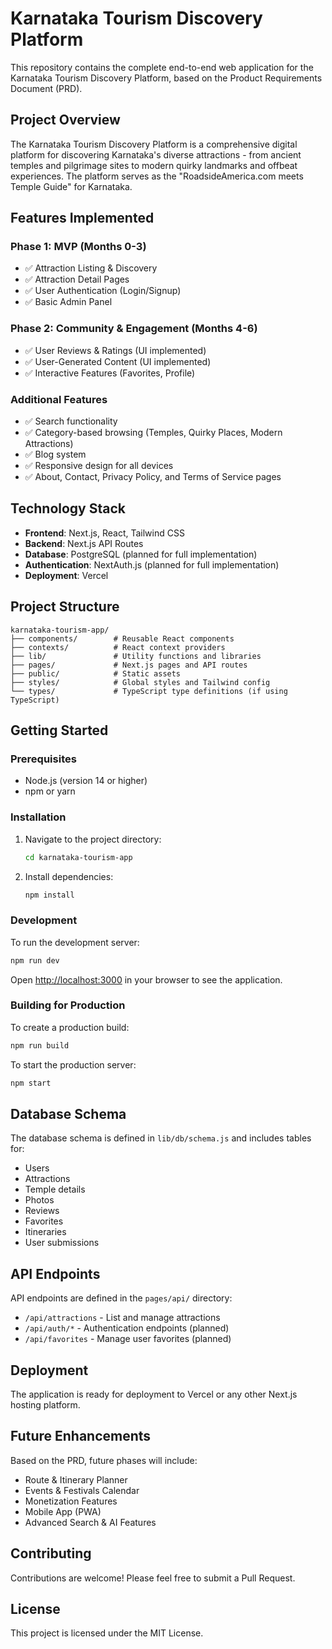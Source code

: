 # Karnataka Tourism Discovery Platform

This repository contains the complete end-to-end web application for the Karnataka Tourism Discovery Platform, based on the Product Requirements Document (PRD).

## Project Overview

The Karnataka Tourism Discovery Platform is a comprehensive digital platform for discovering Karnataka's diverse attractions - from ancient temples and pilgrimage sites to modern quirky landmarks and offbeat experiences. The platform serves as the "RoadsideAmerica.com meets Temple Guide" for Karnataka.

## Features Implemented

### Phase 1: MVP (Months 0-3)
- ✅ Attraction Listing & Discovery
- ✅ Attraction Detail Pages
- ✅ User Authentication (Login/Signup)
- ✅ Basic Admin Panel

### Phase 2: Community & Engagement (Months 4-6)
- ✅ User Reviews & Ratings (UI implemented)
- ✅ User-Generated Content (UI implemented)
- ✅ Interactive Features (Favorites, Profile)

### Additional Features
- ✅ Search functionality
- ✅ Category-based browsing (Temples, Quirky Places, Modern Attractions)
- ✅ Blog system
- ✅ Responsive design for all devices
- ✅ About, Contact, Privacy Policy, and Terms of Service pages

## Technology Stack

- **Frontend**: Next.js, React, Tailwind CSS
- **Backend**: Next.js API Routes
- **Database**: PostgreSQL (planned for full implementation)
- **Authentication**: NextAuth.js (planned for full implementation)
- **Deployment**: Vercel

## Project Structure

```
karnataka-tourism-app/
├── components/        # Reusable React components
├── contexts/          # React context providers
├── lib/               # Utility functions and libraries
├── pages/             # Next.js pages and API routes
├── public/            # Static assets
├── styles/            # Global styles and Tailwind config
└── types/             # TypeScript type definitions (if using TypeScript)
```

## Getting Started

### Prerequisites

- Node.js (version 14 or higher)
- npm or yarn

### Installation

1. Navigate to the project directory:
   ```bash
   cd karnataka-tourism-app
   ```

2. Install dependencies:
   ```bash
   npm install
   ```

### Development

To run the development server:

```bash
npm run dev
```

Open [http://localhost:3000](http://localhost:3000) in your browser to see the application.

### Building for Production

To create a production build:

```bash
npm run build
```

To start the production server:

```bash
npm start
```

## Database Schema

The database schema is defined in `lib/db/schema.js` and includes tables for:
- Users
- Attractions
- Temple details
- Photos
- Reviews
- Favorites
- Itineraries
- User submissions

## API Endpoints

API endpoints are defined in the `pages/api/` directory:
- `/api/attractions` - List and manage attractions
- `/api/auth/*` - Authentication endpoints (planned)
- `/api/favorites` - Manage user favorites (planned)

## Deployment

The application is ready for deployment to Vercel or any other Next.js hosting platform.

## Future Enhancements

Based on the PRD, future phases will include:
- Route & Itinerary Planner
- Events & Festivals Calendar
- Monetization Features
- Mobile App (PWA)
- Advanced Search & AI Features

## Contributing

Contributions are welcome! Please feel free to submit a Pull Request.

## License

This project is licensed under the MIT License.